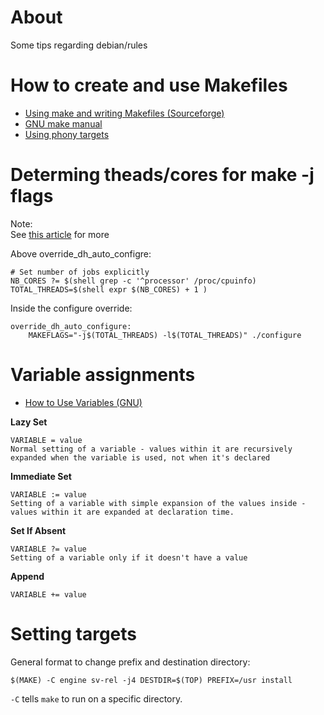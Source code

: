 # About
Some tips regarding debian/rules

# How to create and use Makefiles
* [Using make and writing Makefiles (Sourceforge)](http://makepp.sourceforge.net/1.19/makepp_tutorial.html)
* [GNU make manual](https://www.gnu.org/software/make/manual/html_node/index.html#SEC_Contents)
* [Using phony targets](https://www.gnu.org/software/make/manual/html_node/Phony-Targets.html)

# Determing theads/cores for make -j flags

Note:  
See [this article](http://www.math-linux.com/linux/tip-of-the-day/article/speedup-gnu-make-build-and-compilation-process) for more

Above override_dh_auto_configre:
```
# Set number of jobs explicitly
NB_CORES ?= $(shell grep -c '^processor' /proc/cpuinfo)
TOTAL_THREADS=$(shell expr $(NB_CORES) + 1 )
```

Inside the configure override:

```
override_dh_auto_configure:
	MAKEFLAGS="-j$(TOTAL_THREADS) -l$(TOTAL_THREADS)" ./configure
```
	
# Variable assignments

* [How to Use Variables (GNU)](https://ftp.gnu.org/old-gnu/Manuals/make-3.79.1/html_chapter/make_6.html)


**Lazy Set**

```
VARIABLE = value
Normal setting of a variable - values within it are recursively expanded when the variable is used, not when it's declared
```

**Immediate Set**

```
VARIABLE := value
Setting of a variable with simple expansion of the values inside - values within it are expanded at declaration time.
```

**Set If Absent**

```
VARIABLE ?= value
Setting of a variable only if it doesn't have a value
```

**Append**

```
VARIABLE += value
```

# Setting targets

General format to change prefix and destination directory:

```
$(MAKE) -C engine sv-rel -j4 DESTDIR=$(TOP) PREFIX=/usr install
```

`-C` tells `make` to run on a specific directory.
